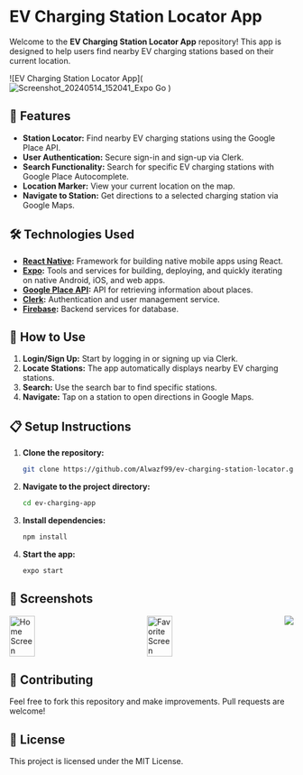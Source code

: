 # EV Charging Station Locator App

Welcome to the **EV Charging Station Locator App** repository! This app is designed to help users find nearby EV charging stations based on their current location.

![EV Charging Station Locator App](![Screenshot_20240514_152041_Expo Go](https://github.com/user-attachments/assets/190d4c57-94ce-4064-bee8-e12807b8cd30)
) <!-- Replace with an actual screenshot -->

## 🚀 Features

- **Station Locator:** Find nearby EV charging stations using the Google Place API.
- **User Authentication:** Secure sign-in and sign-up via Clerk.
- **Search Functionality:** Search for specific EV charging stations with Google Place Autocomplete.
- **Location Marker:** View your current location on the map.
- **Navigate to Station:** Get directions to a selected charging station via Google Maps.

## 🛠️ Technologies Used

- **[React Native](https://reactnative.dev/):** Framework for building native mobile apps using React.
- **[Expo](https://expo.dev/):** Tools and services for building, deploying, and quickly iterating on native Android, iOS, and web apps.
- **[Google Place API](https://developers.google.com/places/web-service/overview):** API for retrieving information about places.
- **[Clerk](https://clerk.dev/):** Authentication and user management service.
- **[Firebase](https://firebase.google.com/):** Backend services for database.

## 📱 How to Use

1. **Login/Sign Up:** Start by logging in or signing up via Clerk.
2. **Locate Stations:** The app automatically displays nearby EV charging stations.
3. **Search:** Use the search bar to find specific stations.
4. **Navigate:** Tap on a station to open directions in Google Maps.

## 📋 Setup Instructions

1. **Clone the repository:**

    ```bash
    git clone https://github.com/Alwazf99/ev-charging-station-locator.git
    ```

2. **Navigate to the project directory:**

    ```bash
    cd ev-charging-app
    ```

3. **Install dependencies:**

    ```bash
    npm install
    ```

4. **Start the app:**

    ```bash
    expo start
    ```

## 📸 Screenshots

<div style="display: flex; justify-content: space-between;">
    <img src="https://github.com/user-attachments/assets/1308c96b-b405-4592-8a35-f85f5d43f9bf" alt="Home Screen" width="30%" />
    <img src="https://github.com/user-attachments/assets/b3d658e0-6697-4150-94a3-619dccdd3914" alt="Favorite Screen" width="30%" />
    <img src="https://github.com/user-attachments/assets/c0e62d78-e028-46c3-84c6-8446cab2e7bd" />
</div>


## 🤝 Contributing

Feel free to fork this repository and make improvements. Pull requests are welcome!

## 📄 License

This project is licensed under the MIT License.

